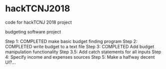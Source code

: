 # hackTCNJ2018
code for hackTCNJ 2018 project

budgeting software project

Step 1: COMPLETED make basic budget finding program
Step 2: COMPLETED write budget to a text file
Step 3: COMPLETED Add budget manipulation functionality
Step 3.5: Add catch statements for all inputs
Step 4: Specify income and expenses sources
Step 5: Make a halfway decent UI?...